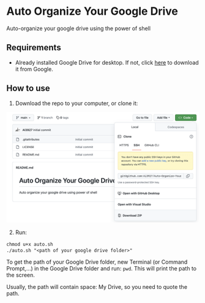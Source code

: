 # Auto Organize Your Google Drive

Auto-organize your google drive using the power of shell

## Requirements

- Already installed Google Drive for desktop. If not, click [here](https://www.google.com/drive/download/) to download it from Google.

## How to use

1. Download the repo to your computer, or clone it:

![download the repo as a zip](images/downloadzip.png)

2. Run:

```terminal
chmod u+x auto.sh
./auto.sh "<path of your google drive folder>"
```

To get the path of your Google Drive folder, new Terminal (or Command Prompt,...) in the Google Drive folder and run: `pwd`. This will print the path to the screen.

Usually, the path will contain space: My Drive, so you need to quote the path.
